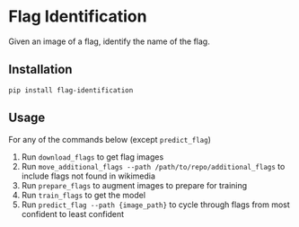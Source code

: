 Flag Identification
===================

Given an image of a flag, identify the name of the flag.

Installation
------------

`pip install flag-identification`

Usage
-----

For any of the commands below (except `predict_flag`)

1. Run `download_flags` to get flag images
2. Run `move_additional_flags --path /path/to/repo/additional_flags` to include flags not found in wikimedia
3. Run `prepare_flags` to augment images to prepare for training
4. Run `train_flags` to get the model
5. Run `predict_flag --path {image_path}` to cycle through flags from most confident to least confident

